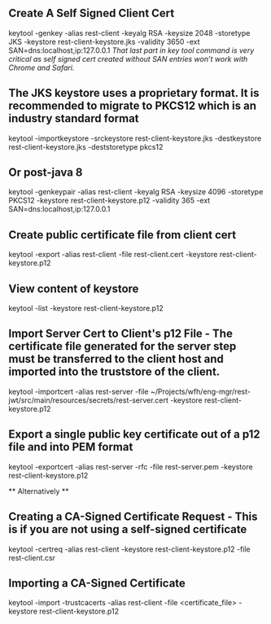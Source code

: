 ## Create A Self Signed Client Cert

keytool -genkey -alias rest-client -keyalg RSA -keysize 2048 -storetype JKS -keystore rest-client-keystore.jks -validity
3650 -ext SAN=dns:localhost,ip:127.0.0.1
*That last part in key tool command is very critical as self signed cert created without SAN entries won’t work with
Chrome and Safari.*

## The JKS keystore uses a proprietary format. It is recommended to migrate to PKCS12 which is an industry standard format

keytool -importkeystore -srckeystore rest-client-keystore.jks -destkeystore rest-client-keystore.jks -deststoretype
pkcs12

## Or post-java 8

keytool -genkeypair -alias rest-client -keyalg RSA -keysize 4096 -storetype PKCS12 -keystore rest-client-keystore.p12
-validity 365 -ext SAN=dns:localhost,ip:127.0.0.1

## Create public certificate file from client cert

keytool -export -alias rest-client -file rest-client.cert -keystore rest-client-keystore.p12

## View content of keystore

keytool -list -keystore rest-client-keystore.p12

## Import Server Cert to Client's p12 File - The certificate file generated for the server step must be transferred to the client host and imported into the truststore of the client.

keytool -importcert -alias rest-server -file ~/Projects/wfh/eng-mgr/rest-jwt/src/main/resources/secrets/rest-server.cert
-keystore rest-client-keystore.p12

## Export a single public key certificate out of a p12 file and into PEM format

keytool -exportcert -alias rest-server -rfc -file rest-server.pem -keystore rest-client-keystore.p12

** Alternatively **

## Creating a CA-Signed Certificate Request - This is if you are not using a self-signed certificate

keytool -certreq -alias rest-client -keystore rest-client-keystore.p12 -file rest-client.csr

## Importing a CA-Signed Certificate

keytool -import -trustcacerts -alias rest-client -file <certificate_file> -keystore rest-client-keystore.p12
